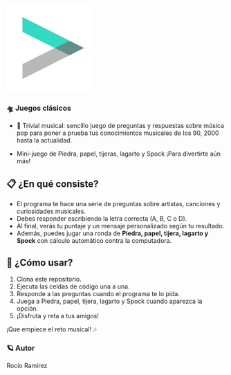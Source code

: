 ![](https://raw.githubusercontent.com/Roxy-5/Evaluacion1-Adalab/main/image.jpg)
### 🛸 Juegos clásicos

- 🎤 Trivial musical: sencillo juego de preguntas y respuestas sobre música pop para poner a prueba tus conocimientos musicales de los 90, 2000 hasta la actualidad.

- Mini-juego de Piedra, papel, tijeras, lagarto y Spock ¡Para divertirte aún más!

## 📋 ¿En qué consiste?

- El programa te hace una serie de preguntas sobre artistas, canciones y curiosidades musicales.
- Debes responder escribiendo la letra correcta (A, B, C o D).
- Al final, verás tu puntaje y un mensaje personalizado según tu resultado.
- Además, puedes jugar una ronda de **Piedra, papel, tijera, lagarto y Spock** con cálculo automático contra la computadora.

## 🚀 ¿Cómo usar?

1. Clona este repositorio.
2. Ejecuta las celdas de código una a una.
3. Responde a las preguntas cuando el programa te lo pida.
4. Juega a Piedra, papel, tijera, lagarto y Spock cuando aparezca la opción.
5. ¡Disfruta y reta a tus amigos!

¡Que empiece el reto musical! 🎶

### 🪐 Autor

Rocío Ramírez
